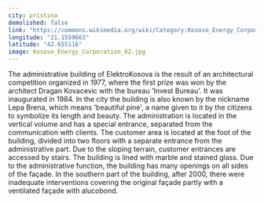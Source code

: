 ```yaml
---
city: pristina
demolished: false
link: "https://commons.wikimedia.org/wiki/Category:Kosovo_Energy_Corporation"
longitude: "21.1559663"
latitude: "42.655116"
image: Kosovo_Energy_Corporation_02.jpg
---
```

The administrative building of ElektroKosova is the result of an architectural competition organized in 1977, where the first prize was won by the architect Dragan Kovacevic with the bureau 'Invest Bureau'. It was inaugurated in 1984. In the city the building is also known by the nickname Lepa Brena, which means 'beautiful pine', a name given to it by the citizens to symbolize its length and beauty. The administration is located in the vertical volume and has a special entrance, separated from the communication with clients. The customer area is located at the foot of the building, divided into two floors with a separate entrance from the administrative part. Due to the sloping terrain, customer entrances are accessed by stairs. The building is lined with marble and stained glass. Due to the administrative function, the building has many openings on all sides of the façade. In the southern part of the building, after 2000, there were inadequate interventions covering the original façade partly with a ventilated façade with alucobond.
